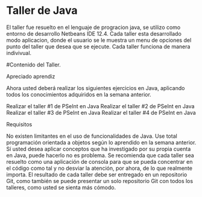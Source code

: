 # Taller de Java 
El taller fue resuelto en el lenguaje de progracion java, se utilizo como entorno de desarrollo Netbeans IDE 12.4.
Cada taller esta desarrollado modo aplicacion, donde el usuario se le muestra un menu de opciones del punto del taller que desea que se ejecute. Cada taller funciona de manera indivivual.

#Contenido del Taller.

Apreciado aprendiz

Ahora usted deberá realizar los siguientes ejercicios en Java, aplicando todos los conocimientos adquiridos en la semana anterior.

Realizar el taller #1 de PSeInt en Java
Realizar el taller #2 de PSeInt en Java
Realizar el taller #3 de PSeInt en Java
Realizar el taller #4 de PSeInt en Java


Requisitos

No existen limitantes en el uso de funcionalidades de Java.
Use total programación orientada a objetos según lo aprendido en la semana anterior. Sí usted desea aplicar conceptos que ha investigado por su propia cuenta en Java, puede hacerlo no es problema.
Se recomienda que cada taller sea resuelto como una aplicación de consola para que se pueda concentrar en el código como tal y no desviar la atención, por ahora, de lo que realmente importa.
El resultado de cada taller debe ser entregado en un repositorio Git, como también se puede presentar un solo repositorio Git con todos los talleres, como usted se sienta más cómodo.
